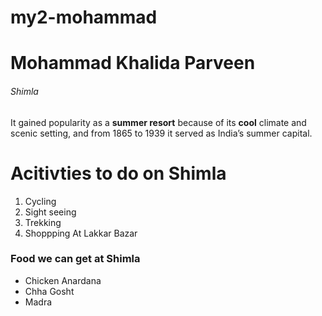 # my2-mohammad
# Mohammad Khalida Parveen
###### Shimla

It gained popularity as a **summer resort** because of its **cool** climate and scenic setting, and from 1865 to 1939 it served as India’s summer capital. 

# Acitivties to do on Shimla
1. Cycling
2. Sight seeing
3. Trekking
4. Shoppping At Lakkar Bazar

### Food we can get at Shimla
* Chicken Anardana
* Chha Gosht
* Madra
